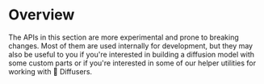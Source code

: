 <!--Copyright 2024 The HuggingFace Team. All rights reserved.

Licensed under the Apache License, Version 2.0 (the "License"); you may not use this file except in compliance with
the License. You may obtain a copy of the License at

http://www.apache.org/licenses/LICENSE-2.0

Unless required by applicable law or agreed to in writing, software distributed under the License is distributed on
an "AS IS" BASIS, WITHOUT WARRANTIES OR CONDITIONS OF ANY KIND, either express or implied. See the License for the
specific language governing permissions and limitations under the License.
-->

# Overview

The APIs in this section are more experimental and prone to breaking changes. Most of them are used internally for development, but they may also be useful to you if you're interested in building a diffusion model with some custom parts or if you're interested in some of our helper utilities for working with 🤗 Diffusers.
